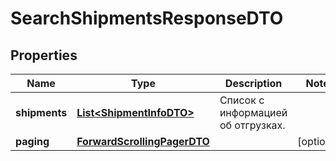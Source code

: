 

# SearchShipmentsResponseDTO

## Properties

Name | Type | Description | Notes
------------ | ------------- | ------------- | -------------
**shipments** | [**List&lt;ShipmentInfoDTO&gt;**](ShipmentInfoDTO.md) | Список с информацией об отгрузках. | 
**paging** | [**ForwardScrollingPagerDTO**](ForwardScrollingPagerDTO.md) |  |  [optional]




